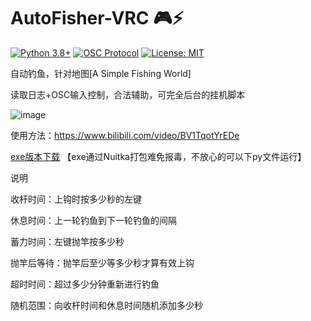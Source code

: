 # AutoFisher-VRC 🎮⚡

[![Python 3.8+](https://img.shields.io/badge/python-3.8+-blue.svg)](https://www.python.org/)
[![OSC Protocol](https://img.shields.io/badge/OSC-1.1-brightgreen)](https://opensoundcontrol.stanford.edu/)
[![License: MIT](https://img.shields.io/badge/License-MIT-yellow.svg)](https://opensource.org/licenses/MIT)

自动钓鱼，针对地图[A Simple Fishing World]

读取日志+OSC输入控制，合法辅助，可完全后台的挂机脚本

![image](https://github.com/user-attachments/assets/6d03d0e9-c55a-4603-97a6-5dcade6d288e)

使用方法：https://www.bilibili.com/video/BV1TqotYrEDe

[exe版本下载](https://github.com/arcxingye/AutoFisher-VRC/releases/download/exe/fish.exe) 【exe通过Nuitka打包难免报毒，不放心的可以下py文件运行】

说明

收杆时间：上钩时按多少秒的左键

休息时间：上一轮钓鱼到下一轮钓鱼的间隔

蓄力时间：左键抛竿按多少秒

抛竿后等待：抛竿后至少等多少秒才算有效上钩

超时时间：超过多少分钟重新进行钓鱼

随机范围：向收杆时间和休息时间随机添加多少秒
